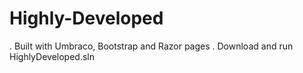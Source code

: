 # Highly-Developed
. Built with Umbraco, Bootstrap and Razor pages
. Download and run HighlyDeveloped.sln
